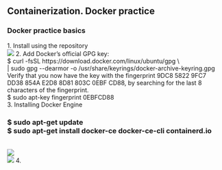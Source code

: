 <h2>Containerization. Docker practice</h2>
<head>
<h3>Docker practice basics</h3>
1. Install using the repository</br><img src="https://github.com/korotetskiy/img/blob/main/d1.png">
2. Add Docker’s official GPG key:</br>
$ curl -fsSL https://download.docker.com/linux/ubuntu/gpg \</br>
| sudo gpg --dearmor -o /usr/share/keyrings/docker-archive-keyring.gpg</br>
Verify that you now have the key with the fingerprint 9DC8 5822 9FC7 DD38 854A E2D8 8D81 803C 0EBF CD88, by searching for the last 8 characters of the fingerprint.</br>
$ sudo apt-key fingerprint 0EBFCD88</br>
3. Installing Docker Engine</br>
<h3>$ sudo apt-get update</br>
$ sudo apt-get install docker-ce docker-ce-cli containerd.io</h3></br>
<img src="https://github.com/korotetskiy/img/blob/main/db1.png"></br>
<img src="https://github.com/korotetskiy/img/blob/main/db3.png">
4.
